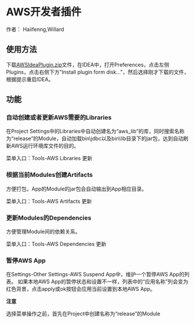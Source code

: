 # AWS开发者插件

作者：
Haiifenng,Willard

## 使用方法

下载[AWSIdeaPlugin.zip](https://github.com/haiifenng/AWSIdeaPlugin/blob/master/AWSIdeaPlugin.zip)文件，在IDEA中，打开Preferences，点击左侧Plugins，点击右侧下方"Install plugin form disk..."，然后选择刚才下载的文件，根据提示重启IDEA。

## 功能
### 自动创建或者更新AWS需要的Libraries

在Project Settings中的Libraries中自动创建名为“aws_lib”的库，同时搜索名称为“release”的Module，自动加载bin\jdbc以及bin\lib目录下的jar包，达到自动刷新AWS运行环境库文件的目的。

菜单入口：Tools-AWS Libraries 更新

### 根据当前Modules创建Artifacts

方便打包，App的Module的jar包会自动输出到App相应目录。

菜单入口：Tools-AWS Artifacts 更新

### 更新Modules的Dependencies

方便管理Module间的依赖关系。

菜单入口：Tools-AWS Dependencies 更新

### 暂停AWS App

在Settings-Other Settings-AWS Suspend App中，维护一个暂停AWS App的列表。
如果本地AWS App的暂停状态和设置不一样，列表中的“应用名称”列会变为红色背景，点击apply或ok按钮会应用当前设置到本地AWS App。

**注意**

选择菜单操作之前，首先在Project中创建名称为“release”的Module
